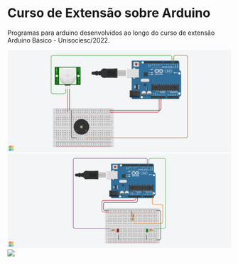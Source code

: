 # Curso de Extensão sobre Arduino
Programas para arduino desenvolvidos ao longo do curso de extensão Arduino Básico - Unisociesc/2022.

<img src="assets/sensordemovimento.png" />
<img src="assets/ldr.png" />
<img src="assets/sinaleiro" />
